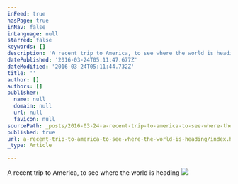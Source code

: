 ```yaml
---
inFeed: true
hasPage: true
inNav: false
inLanguage: null
starred: false
keywords: []
description: 'A recent trip to America, to see where the world is heading'
datePublished: '2016-03-24T05:11:47.677Z'
dateModified: '2016-03-24T05:11:44.732Z'
title: ''
author: []
authors: []
publisher:
  name: null
  domain: null
  url: null
  favicon: null
sourcePath: _posts/2016-03-24-a-recent-trip-to-america-to-see-where-the-world-is-heading.md
published: true
url: a-recent-trip-to-america-to-see-where-the-world-is-heading/index.html
_type: Article

---
```

A recent trip to America, to see where the world is heading
![](https://the-grid-user-content.s3-us-west-2.amazonaws.com/6db95a55-91ab-486c-862e-49cce39d4121.jpg)